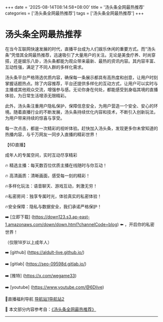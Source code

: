 +++
date = '2025-08-14T08:14:58+08:00'
title = '汤头条全网最热推荐'
categories = ['汤头条全网最热推荐']
tags = ['汤头条全网最热推荐']
+++

# 汤头条全网最热推荐

在当今互联网快速发展的时代，直播平台成为人们娱乐休闲的重要方式。而“汤头条”凭借其全网最热推荐，迅速吸引了大量用户的关注。无论是美食疗养、时尚穿搭，还是娱乐八卦，汤头条都能为观众带来最新、最热的资讯内容。其内容丰富、互动性强，满足了不同人群的多样化需求。

汤头条平台严格筛选优质内容，确保每一条展示都具有高热度和创意，让用户时刻掌握话题热点。除了内容推荐，平台还提供多样化的互动方式，让用户可以实时与主播或其他观众交流，增强参与感。无论你身在何处，都能感受到身临其境的直播体验，为日常生活增添无限精彩。

此外，汤头条注重用户隐私保护，保障信息安全，为用户营造一个安全、安心的环境。随着直播行业的不断发展，汤头条持续优化内容和技术，不断引入创新玩法，为用户带来持续的惊喜与享受。

每一次点击，都是一次精彩的视听体验。赶快加入汤头条，发现更多你未曾知道的热播内容，与千万网友一同步入直播的精彩世界！

【6D直播】

 成年人的专属空间，实时互动尽享精彩

🔥 精选主播：每天数百位优质主播在线随时与你互动！

🔥 高清画质：清晰画面，感受每一刻的精彩！

🔥多样化玩法：语音聊天、游戏互动，刺激无穷！

🔥私密房间：独享专属时光，体验真实的私密体验！

🔥安全保障：隐私与数据安全，我们承诺严格保护！

➡️ [立即下载] (https://down123.s3.ap-east-1.amazonaws.com/down/down.html?channelCode=blog) ⬅️ ，开启你的私密世界！

 （仅限18岁以上成年人）

➡️ [github] (https://aldult-live.github.io/)

➡️ [gitlab] (https://seo-09598d.gitlab.io/)

➡️ [推特] (https://x.com/wegame33)

➡️ [youtube] (https://www.youtube.com/@6Dlive)

🔞直播福利导航   [导航站1](https://webstack-86085a.gitlab.io/)[导航站2](https://onlygit123-2.github.io/)


📘 本文部分内容参考自：[《汤头条全网最热推荐》](https://webstack-hugo-12.pages.dev/)

---

